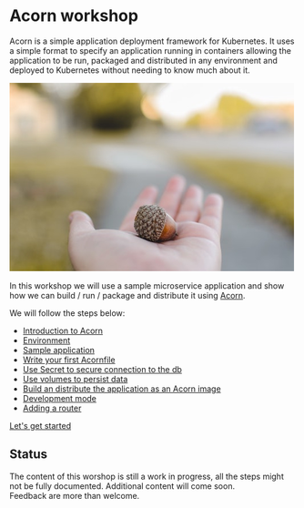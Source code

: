 # Acorn workshop

Acorn is a simple application deployment framework for Kubernetes. It uses a simple format to specify an application running in containers allowing the application to be run, packaged and distributed in any environment and deployed to Kubernetes without needing to know much about it.

![logo](./images/acorn/acorn.jpeg)

In this workshop we will use a sample microservice application and show how we can build / run / package and distribute it using [Acorn](https://acorn.io).  

We will follow the steps below:  
  
- [Introduction to Acorn](./acorn.md)
- [Environment](./environment.md)
- [Sample application](./votingapp.md)
- [Write your first Acornfile](./acornfile.md)
- [Use Secret to secure connection to the db](./secret.md)
- [Use volumes to persist data](./volumes.md)
- [Build an distribute the application as an Acorn image](./acorn_image.md)
- [Development mode](./development_mode.md)  
- [Adding a router](./router.md)  


[Let's get started](./acorn.md)

## Status

The content of this worshop is still a work in progress, all the steps might not be fully documented. Additional content will come soon.    
Feedback are more than welcome.